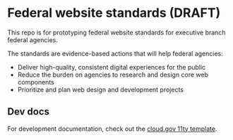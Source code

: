 # Federal website standards (DRAFT)

This repo is for prototyping federal website standards for executive branch federal agencies. 

The standards are evidence-based actions that will help federal agencies:
- Deliver high-quality, consistent digital experiences for the public
- Reduce the burden on agencies to research and design core web components
- Prioritize and plan web design and development projects


## Dev docs

For development documentation, check out the [cloud.gov 11ty template](https://github.com/cloud-gov/pages-uswds-11ty).
